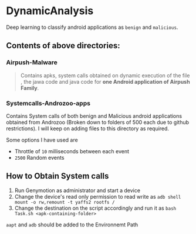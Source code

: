 # DynamicAnalysis
 Deep learning to classify android applications as `benign` and `malicious`. 
 
## Contents of above directories:

### Airpush-Malware 
 
 > Contains apks, system calls obtained on dynamic execution of the file , the jawa code and java code for **one Android application of Airpush Family**.

### Systemcalls-Androzoo-apps

Contains System calls of both benign and Malicious android applications obtained from Androzoo (Broken down to folders of 500 each due to github restrictions). I will keep on adding files to this directory as required.

Some options I have used are 

* Throttle of `10` milliseconds between each event 
* `2500` Random events  
 
## How to Obtain System calls  

1. Run Genymotion as administrator and start a device
2. Change the device's read only permission to read write as `adb shell mount -o rw,remount -t yaffs2 rootfs /`
3. Change the destination on the script accordingly and run it as `bash Task.sh <apk-containing-folder>`

`aapt` and `adb` should be added to the Environnemt Path
